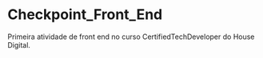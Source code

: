 # Checkpoint_Front_End

Primeira atividade de front end no curso CertifiedTechDeveloper  do House Digital.
